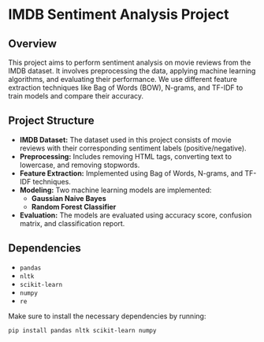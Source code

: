# IMDB Sentiment Analysis Project

## Overview

This project aims to perform sentiment analysis on movie reviews from the IMDB dataset. It involves preprocessing the data, applying machine learning algorithms, and evaluating their performance. We use different feature extraction techniques like Bag of Words (BOW), N-grams, and TF-IDF to train models and compare their accuracy.

## Project Structure

- **IMDB Dataset:** The dataset used in this project consists of movie reviews with their corresponding sentiment labels (positive/negative).
- **Preprocessing:** Includes removing HTML tags, converting text to lowercase, and removing stopwords.
- **Feature Extraction:** Implemented using Bag of Words, N-grams, and TF-IDF techniques.
- **Modeling:** Two machine learning models are implemented:
  - **Gaussian Naive Bayes**
  - **Random Forest Classifier**
- **Evaluation:** The models are evaluated using accuracy score, confusion matrix, and classification report.

## Dependencies

- `pandas`
- `nltk`
- `scikit-learn`
- `numpy`
- `re`

Make sure to install the necessary dependencies by running:

```bash
pip install pandas nltk scikit-learn numpy
